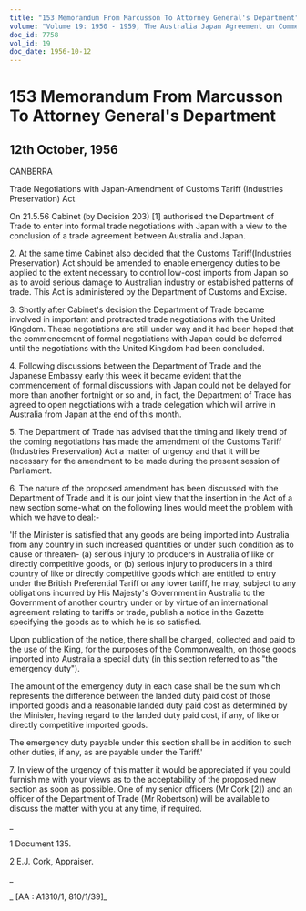 ```yaml
---
title: "153 Memorandum From Marcusson To Attorney General's Department"
volume: "Volume 19: 1950 - 1959, The Australia Japan Agreement on Commerce"
doc_id: 7758
vol_id: 19
doc_date: 1956-10-12
---
```


# 153 Memorandum From Marcusson To Attorney General's Department

## 12th October, 1956

CANBERRA

Trade Negotiations with Japan-Amendment of Customs Tariff (Industries Preservation) Act

On 21.5.56 Cabinet (by Decision 203) [1] authorised the Department of Trade to enter into formal trade negotiations with Japan with a view to the conclusion of a trade agreement between Australia and Japan.

2\. At the same time Cabinet also decided that the Customs Tariff(Industries Preservation) Act should be amended to enable emergency duties to be applied to the extent necessary to control low-cost imports from Japan so as to avoid serious damage to Australian industry or established patterns of trade. This Act is administered by the Department of Customs and Excise.

3\. Shortly after Cabinet's decision the Department of Trade became involved in important and protracted trade negotiations with the United Kingdom. These negotiations are still under way and it had been hoped that the commencement of formal negotiations with Japan could be deferred until the negotiations with the United Kingdom had been concluded.

4\. Following discussions between the Department of Trade and the Japanese Embassy early this week it became evident that the commencement of formal discussions with Japan could not be delayed for more than another fortnight or so and, in fact, the Department of Trade has agreed to open negotiations with a trade delegation which will arrive in Australia from Japan at the end of this month.

5\. The Department of Trade has advised that the timing and likely trend of the coming negotiations has made the amendment of the Customs Tariff (Industries Preservation) Act a matter of urgency and that it will be necessary for the amendment to be made during the present session of Parliament.

6\. The nature of the proposed amendment has been discussed with the Department of Trade and it is our joint view that the insertion in the Act of a new section some-what on the following lines would meet the problem with which we have to deal:-

'If the Minister is satisfied that any goods are being imported into Australia from any country in such increased quantities or under such condition as to cause or threaten- (a) serious injury to producers in Australia of like or directly competitive goods, or (b) serious injury to producers in a third country of like or directly competitive goods which are entitled to entry under the British Preferential Tariff or any lower tariff, he may, subject to any obligations incurred by His Majesty's Government in Australia to the Government of another country under or by virtue of an international agreement relating to tariffs or trade, publish a notice in the Gazette specifying the goods as to which he is so satisfied.

Upon publication of the notice, there shall be charged, collected and paid to the use of the King, for the purposes of the Commonwealth, on those goods imported into Australia a special duty (in this section referred to as "the emergency duty").

The amount of the emergency duty in each case shall be the sum which represents the difference between the landed duty paid cost of those imported goods and a reasonable landed duty paid cost as determined by the Minister, having regard to the landed duty paid cost, if any, of like or directly competitive imported goods.

The emergency duty payable under this section shall be in addition to such other duties, if any, as are payable under the Tariff.'

7\. In view of the urgency of this matter it would be appreciated if you could furnish me with your views as to the acceptability of the proposed new section as soon as possible. One of my senior officers (Mr Cork [2]) and an officer of the Department of Trade (Mr Robertson) will be available to discuss the matter with you at any time, if required.

_

1 Document 135.

2 E.J. Cork, Appraiser.

_

_ [AA : A1310/1, 810/1/39]_
